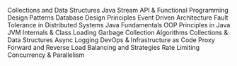 Collections and Data Structures
Java Stream API & Functional Programming
Design Patterns
Database Design Principles
Event Driven Architecture
 Fault Tolerance in Distributed Systems
 Java Fundamentals
 OOP Principles in Java
 JVM Internals & Class Loading
 Garbage Collection Algorithms
 Collections & Data Structures
Async Logging
DevOps & Infrastructure as Code
Proxy Forward and Reverse
Load Balancing and Strategies
Rate Limiting
Concurrency & Parallelism
